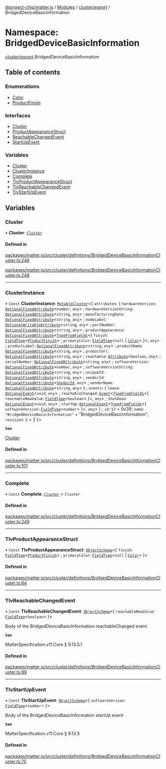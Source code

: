 [@project-chip/matter.js](../README.md) / [Modules](../modules.md) / [cluster/export](cluster_export.md) / BridgedDeviceBasicInformation

# Namespace: BridgedDeviceBasicInformation

[cluster/export](cluster_export.md).BridgedDeviceBasicInformation

## Table of contents

### Enumerations

- [Color](../enums/cluster_export.BridgedDeviceBasicInformation.Color.md)
- [ProductFinish](../enums/cluster_export.BridgedDeviceBasicInformation.ProductFinish.md)

### Interfaces

- [Cluster](../interfaces/cluster_export.BridgedDeviceBasicInformation.Cluster.md)
- [ProductAppearanceStruct](../interfaces/cluster_export.BridgedDeviceBasicInformation.ProductAppearanceStruct.md)
- [ReachableChangedEvent](../interfaces/cluster_export.BridgedDeviceBasicInformation.ReachableChangedEvent.md)
- [StartUpEvent](../interfaces/cluster_export.BridgedDeviceBasicInformation.StartUpEvent.md)

### Variables

- [Cluster](cluster_export.BridgedDeviceBasicInformation.md#cluster)
- [ClusterInstance](cluster_export.BridgedDeviceBasicInformation.md#clusterinstance)
- [Complete](cluster_export.BridgedDeviceBasicInformation.md#complete)
- [TlvProductAppearanceStruct](cluster_export.BridgedDeviceBasicInformation.md#tlvproductappearancestruct)
- [TlvReachableChangedEvent](cluster_export.BridgedDeviceBasicInformation.md#tlvreachablechangedevent)
- [TlvStartUpEvent](cluster_export.BridgedDeviceBasicInformation.md#tlvstartupevent)

## Variables

### Cluster

• **Cluster**: [`Cluster`](../interfaces/cluster_export.BridgedDeviceBasicInformation.Cluster.md)

#### Defined in

[packages/matter.js/src/cluster/definitions/BridgedDeviceBasicInformationCluster.ts:246](https://github.com/project-chip/matter.js/blob/5f71eedebdb9fa54338bde320c311bb359b7455d/packages/matter.js/src/cluster/definitions/BridgedDeviceBasicInformationCluster.ts#L246)

[packages/matter.js/src/cluster/definitions/BridgedDeviceBasicInformationCluster.ts:248](https://github.com/project-chip/matter.js/blob/5f71eedebdb9fa54338bde320c311bb359b7455d/packages/matter.js/src/cluster/definitions/BridgedDeviceBasicInformationCluster.ts#L248)

___

### ClusterInstance

• `Const` **ClusterInstance**: [`MutableCluster`](../interfaces/cluster_export.MutableCluster-1.md)\<\{ `attributes`: \{ `hardwareVersion`: [`OptionalFixedAttribute`](../interfaces/cluster_export.OptionalFixedAttribute.md)\<`number`, `any`\> ; `hardwareVersionString`: [`OptionalFixedAttribute`](../interfaces/cluster_export.OptionalFixedAttribute.md)\<`string`, `any`\> ; `manufacturingDate`: [`OptionalFixedAttribute`](../interfaces/cluster_export.OptionalFixedAttribute.md)\<`string`, `any`\> ; `nodeLabel`: [`OptionalWritableAttribute`](../interfaces/cluster_export.OptionalWritableAttribute.md)\<`string`, `any`\> ; `partNumber`: [`OptionalFixedAttribute`](../interfaces/cluster_export.OptionalFixedAttribute.md)\<`string`, `any`\> ; `productAppearance`: [`OptionalFixedAttribute`](../interfaces/cluster_export.OptionalFixedAttribute.md)\<[`TypeFromFields`](tlv_export.md#typefromfields)\<\{ `finish`: [`FieldType`](../interfaces/tlv_export.FieldType.md)\<[`ProductFinish`](../enums/cluster_export.BridgedDeviceBasicInformation.ProductFinish.md)\> ; `primaryColor`: [`FieldType`](../interfaces/tlv_export.FieldType.md)\<``null`` \| [`Color`](../enums/cluster_export.BridgedDeviceBasicInformation.Color.md)\>  }\>, `any`\> ; `productLabel`: [`OptionalFixedAttribute`](../interfaces/cluster_export.OptionalFixedAttribute.md)\<`string`, `any`\> ; `productName`: [`OptionalFixedAttribute`](../interfaces/cluster_export.OptionalFixedAttribute.md)\<`string`, `any`\> ; `productUrl`: [`OptionalFixedAttribute`](../interfaces/cluster_export.OptionalFixedAttribute.md)\<`string`, `any`\> ; `reachable`: [`Attribute`](../interfaces/cluster_export.Attribute.md)\<`boolean`, `any`\> ; `serialNumber`: [`OptionalFixedAttribute`](../interfaces/cluster_export.OptionalFixedAttribute.md)\<`string`, `any`\> ; `softwareVersion`: [`OptionalFixedAttribute`](../interfaces/cluster_export.OptionalFixedAttribute.md)\<`number`, `any`\> ; `softwareVersionString`: [`OptionalFixedAttribute`](../interfaces/cluster_export.OptionalFixedAttribute.md)\<`string`, `any`\> ; `uniqueId`: [`OptionalFixedAttribute`](../interfaces/cluster_export.OptionalFixedAttribute.md)\<`string`, `any`\> ; `vendorId`: [`OptionalFixedAttribute`](../interfaces/cluster_export.OptionalFixedAttribute.md)\<[`VendorId`](datatype_export.md#vendorid), `any`\> ; `vendorName`: [`OptionalFixedAttribute`](../interfaces/cluster_export.OptionalFixedAttribute.md)\<`string`, `any`\>  } ; `events`: \{ `leave`: [`OptionalEvent`](../interfaces/cluster_export.OptionalEvent.md)\<`void`, `any`\> ; `reachableChanged`: [`Event`](../interfaces/cluster_export.Event.md)\<[`TypeFromFields`](tlv_export.md#typefromfields)\<\{ `reachableNewValue`: [`FieldType`](../interfaces/tlv_export.FieldType.md)\<`boolean`\>  }\>, `any`\> ; `shutDown`: [`OptionalEvent`](../interfaces/cluster_export.OptionalEvent.md)\<`void`, `any`\> ; `startUp`: [`OptionalEvent`](../interfaces/cluster_export.OptionalEvent.md)\<[`TypeFromFields`](tlv_export.md#typefromfields)\<\{ `softwareVersion`: [`FieldType`](../interfaces/tlv_export.FieldType.md)\<`number`\>  }\>, `any`\>  } ; `id`: ``57`` = 0x39; `name`: ``"BridgedDeviceBasicInformation"`` = "BridgedDeviceBasicInformation"; `revision`: ``2`` = 2 }\>

**`See`**

[Cluster](cluster_export.BridgedDeviceBasicInformation.md#cluster)

#### Defined in

[packages/matter.js/src/cluster/definitions/BridgedDeviceBasicInformationCluster.ts:101](https://github.com/project-chip/matter.js/blob/5f71eedebdb9fa54338bde320c311bb359b7455d/packages/matter.js/src/cluster/definitions/BridgedDeviceBasicInformationCluster.ts#L101)

___

### Complete

• `Const` **Complete**: [`Cluster`](../interfaces/cluster_export.BridgedDeviceBasicInformation.Cluster.md) = `Cluster`

#### Defined in

[packages/matter.js/src/cluster/definitions/BridgedDeviceBasicInformationCluster.ts:249](https://github.com/project-chip/matter.js/blob/5f71eedebdb9fa54338bde320c311bb359b7455d/packages/matter.js/src/cluster/definitions/BridgedDeviceBasicInformationCluster.ts#L249)

___

### TlvProductAppearanceStruct

• `Const` **TlvProductAppearanceStruct**: [`ObjectSchema`](../classes/tlv_export.ObjectSchema.md)\<\{ `finish`: [`FieldType`](../interfaces/tlv_export.FieldType.md)\<[`ProductFinish`](../enums/cluster_export.BridgedDeviceBasicInformation.ProductFinish.md)\> ; `primaryColor`: [`FieldType`](../interfaces/tlv_export.FieldType.md)\<``null`` \| [`Color`](../enums/cluster_export.BridgedDeviceBasicInformation.Color.md)\>  }\>

#### Defined in

[packages/matter.js/src/cluster/definitions/BridgedDeviceBasicInformationCluster.ts:64](https://github.com/project-chip/matter.js/blob/5f71eedebdb9fa54338bde320c311bb359b7455d/packages/matter.js/src/cluster/definitions/BridgedDeviceBasicInformationCluster.ts#L64)

___

### TlvReachableChangedEvent

• `Const` **TlvReachableChangedEvent**: [`ObjectSchema`](../classes/tlv_export.ObjectSchema.md)\<\{ `reachableNewValue`: [`FieldType`](../interfaces/tlv_export.FieldType.md)\<`boolean`\>  }\>

Body of the BridgedDeviceBasicInformation reachableChanged event

**`See`**

MatterSpecification.v11.Core § 9.13.5.1

#### Defined in

[packages/matter.js/src/cluster/definitions/BridgedDeviceBasicInformationCluster.ts:89](https://github.com/project-chip/matter.js/blob/5f71eedebdb9fa54338bde320c311bb359b7455d/packages/matter.js/src/cluster/definitions/BridgedDeviceBasicInformationCluster.ts#L89)

___

### TlvStartUpEvent

• `Const` **TlvStartUpEvent**: [`ObjectSchema`](../classes/tlv_export.ObjectSchema.md)\<\{ `softwareVersion`: [`FieldType`](../interfaces/tlv_export.FieldType.md)\<`number`\>  }\>

Body of the BridgedDeviceBasicInformation startUp event

**`See`**

MatterSpecification.v11.Core § 9.13.5

#### Defined in

[packages/matter.js/src/cluster/definitions/BridgedDeviceBasicInformationCluster.ts:75](https://github.com/project-chip/matter.js/blob/5f71eedebdb9fa54338bde320c311bb359b7455d/packages/matter.js/src/cluster/definitions/BridgedDeviceBasicInformationCluster.ts#L75)
